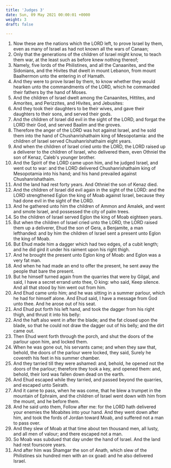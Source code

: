 ```yaml
---
title: 'Judges 3'
date: Sun, 09 May 2021 00:00:01 +0000
weight: 3
draft: false
  
---
```


1. Now these are the nations which the LORD left, to prove Israel by them, even as many of Israel as had not known all the wars of Canaan;
2. Only that the generations of the children of Israel might know, to teach them war, at the least such as before knew nothing thereof;
3. Namely, five lords of the Philistines, and all the Canaanites, and the Sidonians, and the Hivites that dwelt in mount Lebanon, from mount Baalhermon unto the entering in of Hamath.
4. And they were to prove Israel by them, to know whether they would hearken unto the commandments of the LORD, which he commanded their fathers by the hand of Moses.
5. And the children of Israel dwelt among the Canaanites, Hittites, and Amorites, and Perizzites, and Hivites, and Jebusites:
6. And they took their daughters to be their wives, and gave their daughters to their sons, and served their gods.
7. And the children of Israel did evil in the sight of the LORD, and forgat the LORD their God, and served Baalim and the groves.
8. Therefore the anger of the LORD was hot against Israel, and he sold them into the hand of Chushanrishathaim king of Mesopotamia: and the children of Israel served Chushanrishathaim eight years.
9. And when the children of Israel cried unto the LORD, the LORD raised up a deliverer to the children of Israel, who delivered them, even Othniel the son of Kenaz, Caleb's younger brother.
10. And the Spirit of the LORD came upon him, and he judged Israel, and went out to war: and the LORD delivered Chushanrishathaim king of Mesopotamia into his hand; and his hand prevailed against Chushanrishathaim.
11. And the land had rest forty years. And Othniel the son of Kenaz died.
12. And the children of Israel did evil again in the sight of the LORD: and the LORD strengthened Eglon the king of Moab against Israel, because they had done evil in the sight of the LORD.
13. And he gathered unto him the children of Ammon and Amalek, and went and smote Israel, and possessed the city of palm trees.
14. So the children of Israel served Eglon the king of Moab eighteen years.
15. But when the children of Israel cried unto the LORD, the LORD raised them up a deliverer, Ehud the son of Gera, a Benjamite, a man lefthanded: and by him the children of Israel sent a present unto Eglon the king of Moab.
16. But Ehud made him a dagger which had two edges, of a cubit length; and he did gird it under his raiment upon his right thigh.
17. And he brought the present unto Eglon king of Moab: and Eglon was a very fat man.
18. And when he had made an end to offer the present, he sent away the people that bare the present.
19. But he himself turned again from the quarries that were by Gilgal, and said, I have a secret errand unto thee, O king: who said, Keep silence. And all that stood by him went out from him.
20. And Ehud came unto him; and he was sitting in a summer parlour, which he had for himself alone. And Ehud said, I have a message from God unto thee. And he arose out of his seat.
21. And Ehud put forth his left hand, and took the dagger from his right thigh, and thrust it into his belly:
22. And the haft also went in after the blade; and the fat closed upon the blade, so that he could not draw the dagger out of his belly; and the dirt came out.
23. Then Ehud went forth through the porch, and shut the doors of the parlour upon him, and locked them.
24. When he was gone out, his servants came; and when they saw that, behold, the doors of the parlour were locked, they said, Surely he covereth his feet in his summer chamber.
25. And they tarried till they were ashamed: and, behold, he opened not the doors of the parlour; therefore they took a key, and opened them: and, behold, their lord was fallen down dead on the earth.
26. And Ehud escaped while they tarried, and passed beyond the quarries, and escaped unto Seirath.
27. And it came to pass, when he was come, that he blew a trumpet in the mountain of Ephraim, and the children of Israel went down with him from the mount, and he before them.
28. And he said unto them, Follow after me: for the LORD hath delivered your enemies the Moabites into your hand. And they went down after him, and took the fords of Jordan toward Moab, and suffered not a man to pass over.
29. And they slew of Moab at that time about ten thousand men, all lusty, and all men of valour; and there escaped not a man.
30. So Moab was subdued that day under the hand of Israel. And the land had rest fourscore years.
31. And after him was Shamgar the son of Anath, which slew of the Philistines six hundred men with an ox goad: and he also delivered Israel.
